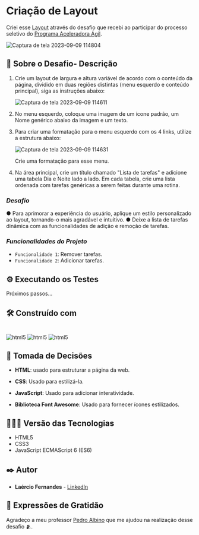 # Criação de Layout

Criei esse [Layout]( https://fernandesmelo.github.io/criacao-de-layout/) através do desafio que recebi ao participar do processo seletivo do [Programa Aceleradora Ágil](https://www.linkedin.com/school/aceleradora-%C3%A1gil/mycompany/).

![Captura de tela 2023-09-09 114804](https://github.com/fernandesmelo/criacao-de-layout/assets/113717317/1062a41c-5fe8-469d-abf8-61689849ab21)

##  📝 Sobre o Desafio- Descrição
1. Crie um layout de largura e altura variável de acordo com o conteúdo da página, dividido em duas
regiões distintas (menu esquerdo e conteúdo principal), siga as instruções abaixo:

   ![Captura de tela 2023-09-09 114611](https://github.com/fernandesmelo/criacao-de-layout/assets/113717317/474773fb-3c55-4a95-bd1c-58c92414219e)

3. No menu esquerdo, 
coloque uma imagem de um ícone padrão, um Nome genérico abaixo da imagem e
um texto.
4. Para criar uma formatação para o menu esquerdo com os 4 links, utilize a estrutura abaixo:

   ![Captura de tela 2023-09-09 114631](https://github.com/fernandesmelo/criacao-de-layout/assets/113717317/745ee6fe-7cb8-46ef-8af2-b62756c7ed17)

   Crie uma formatação para esse menu.

6. Na área principal, crie um título chamado "Lista de tarefas" e adicione uma tabela Dia e Noite
lado a lado. Em cada tabela, crie uma lista ordenada com tarefas genéricas a serem feitas
durante uma rotina.

### *Desafio*
● Para aprimorar a experiência do usuário, aplique um estilo personalizado ao layout,
tornando-o mais agradável e intuitivo.
● Deixe a lista de tarefas dinâmica com as funcionalidades de adição e remoção de tarefas.

### *Funcionalidades do Projeto*
- `Funcionalidade 1`: Remover tarefas.
- `Funcionalidade 2`: Adicionar tarefas.

## ⚙️ Executando os Testes

Próximos passos...

## 🛠️ Construído com

<div style="display: inline-block"><br/>
  <img align="center" alt="html5" src="https://img.shields.io/badge/HTML5-E34F26?style=for-the-badge&logo=html5&logoColor=white" /> 
  <img align="center" alt="html5" src="https://img.shields.io/badge/CSS3-1572B6?style=for-the-badge&logo=css3&logoColor=white" />
  <img align="center" alt="html5" src="https://img.shields.io/badge/JavaScript-323330?style=for-the-badge&logo=javascript&logoColor=F7DF1E" />
</div><br/>

## 🔨 Tomada de Decisões

* **HTML**: usado para estruturar a página da web.

* **CSS**: Usado para estilizá-la.

* **JavaScript**: Usado para adicionar interatividade.
  
* **Biblioteca Font Awesome**: Usado para fornecer ícones estilizados.

## 👨🏽‍💻 Versão das Tecnologias

* HTML5
* CSS3
* JavaScript ECMAScript 6 (ES6)

## ✒️ Autor

* **Laércio Fernandes** - [LinkedIn](https://www.linkedin.com/in/laercio-fernandes/)

## 🎁 Expressões de Gratidão

Agradeço a meu professor [Pedro Albino](https://www.linkedin.com/in/pedrohalbino/) que me ajudou na realização desse desafio 🫂.
